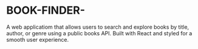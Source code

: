 # BOOK-FINDER-
A web applicatiom that allows users to search and explore books by title, author, or genre using a public books API. Built with React and styled for a smooth user experience.
